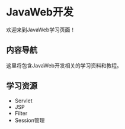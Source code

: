 # JavaWeb开发

欢迎来到JavaWeb学习页面！

## 内容导航

这里将包含JavaWeb开发相关的学习资料和教程。

## 学习资源

- Servlet
- JSP
- Filter
- Session管理
